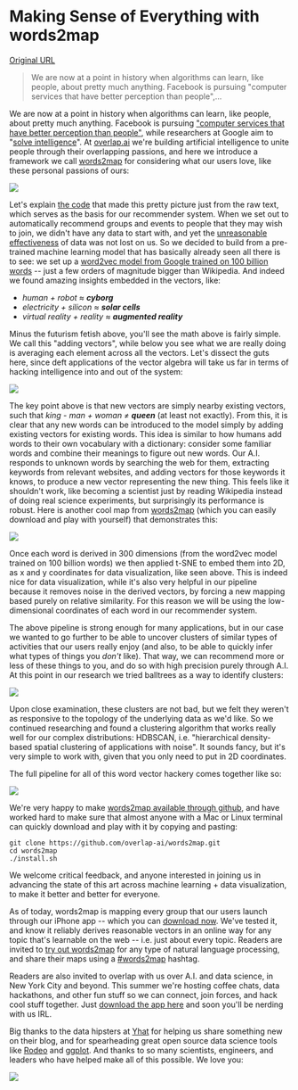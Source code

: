 # Making Sense of Everything with words2map

[Original URL](http://blog.yhat.com/posts/words2map.html)

> We are now at a point in history when algorithms can learn, like people, about pretty much anything. Facebook is pursuing "computer services that have better perception than people",...

We are now at a point in history when algorithms can learn, like people, about pretty much anything. Facebook is pursuing ["computer services that have better perception than people"](http://overlap.ai/facebook-computer-services-better-perception-than-people), while researchers at Google aim to "[solve intelligence](http://overlap.ai/google-solve-intelligence)". At [overlap.ai](http://overlap.ai/words2map) we're building artificial intelligence to unite people through their overlapping passions, and here we introduce a framework we call [words2map](http://overlap.ai/words2map-github) for considering what our users love, like these personal passions of ours:

![](http://blog.yhat.com/static/img/words2map-1.png)

Let's explain [the code](http://overlap.ai/words2map-github) that made this pretty picture just from the raw text, which serves as the basis for our recommender system. When we set out to automatically recommend groups and events to people that they may wish to join, we didn't have any data to start with, and yet the [unreasonable effectiveness](http://overlap.ai/google-unreasonable-effectiveness-of-data) of data was not lost on us. So we decided to build from a pre-trained machine learning model that has basically already seen all there is to see: we set up a [word2vec model from Google trained on 100 billion words](http://overlap.ai/word2vec-model) -- just a few orders of magnitude bigger than Wikipedia. And indeed we found amazing insights embedded in the vectors, like:

- _human + robot ≈ **cyborg**_
- _electricity + silicon ≈ **solar cells**_
- _virtual reality + reality ≈ **augmented reality**_

Minus the futurism fetish above, you'll see the math above is fairly simple. We call this "adding vectors", while below you see what we are really doing is averaging each element across all the vectors. Let's dissect the guts here, since deft applications of the vector algebra will take us far in terms of hacking intelligence into and out of the system:

![](http://blog.yhat.com/static/img/adding-vectors.png)

The key point above is that new vectors are simply nearby existing vectors, such that _king - man + woman ≠ **queen**_ (at least not exactly). From this, it is clear that any new words can be introduced to the model simply by adding existing vectors for existing words. This idea is similar to how humans add words to their own vocabulary with a dictionary: consider some familiar words and combine their meanings to figure out new words. Our A.I. responds to unknown words by searching the web for them, extracting keywords from relevant websites, and adding vectors for those keywords it knows, to produce a new vector representing the new thing. This feels like it shouldn't work, like becoming a scientist just by reading Wikipedia instead of doing real science experiments, but surprisingly its performance is robust. Here is another cool map from [words2map](http://overlap.ai/words2map-github) (which you can easily download and play with yourself) that demonstrates this:

![](http://blog.yhat.com/static/img/words2map-2.png)

Once each word is derived in 300 dimensions (from the word2vec model trained on 100 billion words) we then applied t-SNE to embed them into 2D, as x and y coordinates for data visualization, like seen above. This is indeed nice for data visualization, while it's also very helpful in our pipeline because it removes noise in the derived vectors, by forcing a new mapping based purely on relative similarity. For this reason we will be using the low-dimensional coordinates of each word in our recommender system.

The above pipeline is strong enough for many applications, but in our case we wanted to go further to be able to uncover clusters of similar types of activities that our users really enjoy (and also, to be able to quickly infer what types of things you _don't_ like). That way, we can recommend more or less of these things to you, and do so with high precision purely through A.I. At this point in our research we tried balltrees as a way to identify clusters:

![](http://blog.yhat.com/static/img/t-SNE-clusters.png)

Upon close examination, these clusters are not bad, but we felt they weren't as responsive to the topology of the underlying data as we'd like. So we continued researching and found a clustering algorithm that works really well for our complex distributions: HDBSCAN, i.e. "hierarchical density-based spatial clustering of applications with noise". It sounds fancy, but it's very simple to work with, given that you only need to put in 2D coordinates.

The full pipeline for all of this word vector hackery comes together like so:

![](http://blog.yhat.com/static/img/words2map-pipeline.png)

We're very happy to make [words2map available through github](http://blog.yhat.com/posts/overlap.ai/words2map-github), and have worked hard to make sure that almost anyone with a Mac or Linux terminal can quickly download and play with it by copying and pasting:

```
git clone https://github.com/overlap-ai/words2map.git
cd words2map
./install.sh
```

We welcome critical feedback, and anyone interested in joining us in advancing the state of this art across machine learning + data visualization, to make it better and better for everyone.

As of today, words2map is mapping every group that our users launch through our iPhone app -- which you can [download now](http://overlap.ai/download-overlap). We've tested it, and know it reliably derives reasonable vectors in an online way for any topic that's learnable on the web -- i.e. just about every topic. Readers are invited to [try out words2map](http://overlap.ai/words2map-github) for any type of natural language processing, and share their maps using a [#words2map](http://overlap.ai/words2map-hashtag) hashtag.

Readers are also invited to overlap with us over A.I. and data science​, in New York City and beyond​. This summer we're hosting coffee chats, data hackathon​s​, and other fun stuff so we can connect, join forces, and hack​ cool stuff​​ together​.​ Just [download the app here](http://overlap.ai/) and soon you'll be nerding with us IRL.

Big thanks to the data hipsters at [Yhat](http://overlap.ai/yhat) for helping us share something new on their blog, and for spearheading great open source data science tools like [Rodeo](http://overlap.ai/yhat-rodeo) and [ggplot](http://yhat.github.io/ggplot/). And thanks to so many scientists, engineers, and leaders who have helped make all of this possible. We love you:

![](http://blog.yhat.com/static/img/we-love-you.png)
